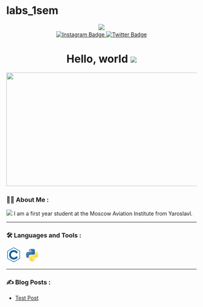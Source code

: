 # labs_1sem
<div id="header" align="center">
  <img src="https://media.giphy.com/media/FFb9yZK6t0oDu/giphy.gif" width="150"/>
</div>

<div id="badges" align="center">
  <a href="https://www.instagram.com/zloyaloha/?next=%2F">
    <img src="https://img.shields.io/badge/Instagram-purple?style=for-the-badge&logo=instagram&logoColor=white" alt="Instagram Badge"/>
  </a>
  <a href="https://twitter.com/Skybea7">
    <img src="https://img.shields.io/badge/Twitter-blue?style=for-the-badge&logo=twitter&logoColor=white" alt="Twitter Badge"/>
  </a>
</div>

<h1 id="test" align="center">
  Hello, world
  <img src="https://media.giphy.com/media/xUOrvZ4p5o3QlIumZO/giphy.gif" width="25px"/>
</h1>

<div align="center">
  <img src="https://media.giphy.com/media/11c7UUfN4eoHF6/giphy.gif" width="600" height="300"/>
</div>

### :man_student: About Me : 
<img src="https://media.giphy.com/media/RlrmbPf91YOYds6nzW/giphy.gif" width="30"> I am a first year student at the Moscow Aviation Institute from Yaroslavl.

---

### :hammer_and_wrench: Languages and Tools :
<div>
  <img src="https://github.com/devicons/devicon/blob/master/icons/c/c-line.svg" title="С" alt="С" width="40" height="40"/>&nbsp;
  <img src="https://github.com/devicons/devicon/blob/master/icons/python/python-original.svg" title="Python" alt="Python" width="40" height="40"/>&nbsp;
</div>

---

### :writing_hand: Blog Posts :
<!-- BLOG-POST-LIST:START -->
- [Test Post](https://dev.to/itszed0/test-post-490g)
<!-- BLOG-POST-LIST:END -->

